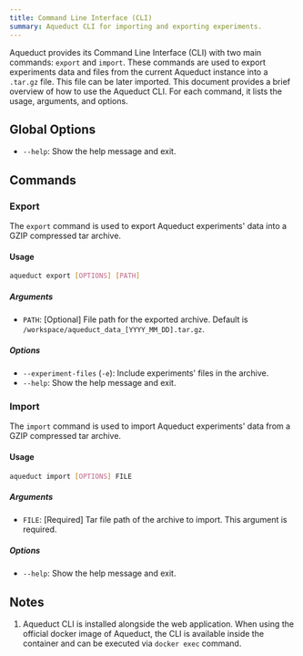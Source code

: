 ```yaml
---
title: Command Line Interface (CLI)
summary: Aqueduct CLI for importing and exporting experiments.
---
```


Aqueduct provides its Command Line Interface (CLI) with two main commands: `export` and `import`. These commands are used to export experiments data and files from the current Aqueduct instance into a `.tar.gz` file. This file can be later imported. This document provides a brief overview of how to use the Aqueduct CLI. For each command, it lists the usage, arguments, and options.

## Global Options

- `--help`: Show the help message and exit.

## Commands

### Export

The `export` command is used to export Aqueduct experiments' data into a GZIP compressed tar archive.

#### Usage

```sh
aqueduct export [OPTIONS] [PATH]
```

##### Arguments

- `PATH`: [Optional] File path for the exported archive. Default is `/workspace/aqueduct_data_[YYYY_MM_DD].tar.gz`.

##### Options

- `--experiment-files` (`-e`): Include experiments' files in the archive.
- `--help`: Show the help message and exit.

### Import

The `import` command is used to import Aqueduct experiments' data from a GZIP compressed tar archive.

#### Usage

```sh
aqueduct import [OPTIONS] FILE
```

##### Arguments

- `FILE`: [Required] Tar file path of the archive to import. This argument is required.

##### Options

- `--help`: Show the help message and exit.

## Notes

1. Aqueduct CLI is installed alongside the web application. When using the official docker image of Aqueduct, the CLI is available inside the container and can be executed via `docker exec` command.
